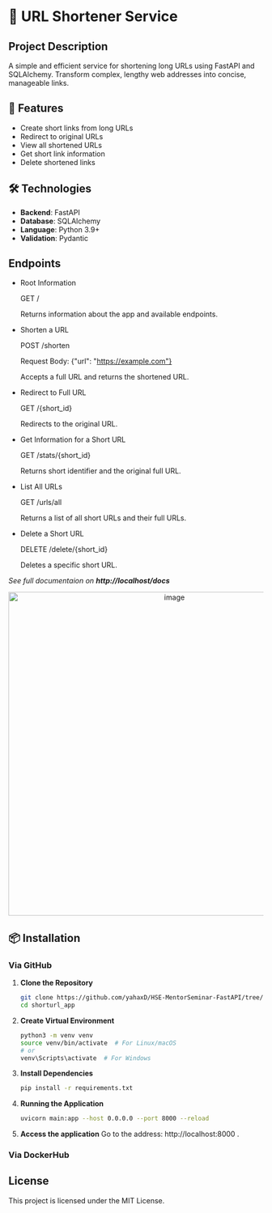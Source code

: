 # 🔗 URL Shortener Service

## Project Description

A simple and efficient service for shortening long URLs using FastAPI and SQLAlchemy. Transform complex, lengthy web addresses into concise, manageable links.

## 🚀 Features

- Create short links from long URLs
- Redirect to original URLs
- View all shortened URLs
- Get short link information
- Delete shortened links

## 🛠 Technologies

- **Backend**: FastAPI
- **Database**: SQLAlchemy
- **Language**: Python 3.9+
- **Validation**: Pydantic

## Endpoints
 
* Root Information
  
	GET /

	Returns information about the app and available endpoints.
	
* Shorten a URL
  
	POST /shorten

	Request Body: {"url": "https://example.com"}

	Accepts a full URL and returns the shortened URL.
	
* Redirect to Full URL
  
	GET /{short_id}

	Redirects to the original URL.

* Get Information for a Short URL
  
	GET /stats/{short_id}

	Returns short identifier and the original full URL.
	
* List All URLs
  
	GET /urls/all

	Returns a list of all short URLs and their full URLs.

* Delete a Short URL
  
	DELETE /delete/{short_id}

	Deletes a specific short URL.
	
*See full documentaion on* ***http://localhost/docs***

<div align="center">
    <img alt="image" src="https://github.com/user-attachments/assets/00572278-1deb-4446-a5ba-17e0c251fd97" width="640">
</div>
	
## 📦 Installation

### Via GitHub

1. **Clone the Repository**

	```bash
	git clone https://github.com/yahaxD/HSE-MentorSeminar-FastAPI/tree/main
	cd shorturl_app
	```

2. **Create Virtual Environment**

	```bash
	python3 -m venv venv
	source venv/bin/activate  # For Linux/macOS
	# or
	venv\Scripts\activate  # For Windows
	```
	
3. **Install Dependencies**
	
	```bash
	pip install -r requirements.txt
	```
	
4. **Running the Application**
	
	```bash
   uvicorn main:app --host 0.0.0.0 --port 8000 --reload
   ```
   
5. **Access the application**
   Go to the address: http://localhost:8000 .
   


### Via DockerHub


## License

This project is licensed under the MIT License.
